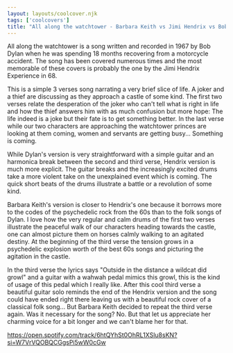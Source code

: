 ```yaml
---
layout: layouts/coolcover.njk
tags: ['coolcovers']
title: "All along the watchtower - Barbara Keith vs Jimi Hendrix vs Bob Dylan"
---
```


All along the watchtower is a song written and recorded in 1967 by Bob Dylan when he was spending 18 months recovering from a motorcycle accident. The song has been covered numerous times and the most memorable of these covers is probably the one by the Jimi Hendrix Experience in 68.

This is a simple 3 verses song narrating a very brief slice of life. A joker and a thief are discussing as they approach a castle of some kind. The first two verses relate the desperation of the joker who can't tell what is right in life and how the thief answers him with as much confusion but more hope: The life indeed is a joke but their fate is to get something better. In the last verse while our two characters are approaching the watchtower princes are looking at them coming, women and servants are getting busy... Something is coming.

While Dylan's version is very straightforward with a simple guitar and an harmonica break between the second and third verse, Hendrix version is much more explicit. The guitar breaks and the increasingly excited drums take a more violent take on the unexplained event which is coming. The quick short beats of the drums illustrate a battle or a revolution of some kind.

Barbara Keith's version is closer to Hendrix's one because it borrows more to the codes of the psychedelic rock from the 60s than to the folk songs of Dylan. I love how the very regular and calm drums of the first two verses illustrate the peaceful walk of our characters heading towards the castle, one can almost picture them on horses calmly walking to an agitated destiny. At the beginning of the third verse the tension grows in a psychedelic explosion worth of the best 60s songs and picturing the agitation in the castle. 

In the third verse the lyrics says "Outside in the distance a wildcat did growl" and a guitar with a wahwah pedal mimics this growl, this is the kind of usage of this pedal which I really like. After this cool third verse a beautiful guitar solo reminds the end of the Hendrix version and the song could have ended right there leaving us with a beautiful rock cover of a classical folk song... But Barbara Keith decided to repeat the third verse again. Was it necessary for the song? No. But that let us appreciate her charming voice for a bit longer and we can't blame her for that.

https://open.spotify.com/track/6htQYhSt0OhRL1XSlu8sKN?si=W7VrVQOBQCGgsPi5wW0cGw
